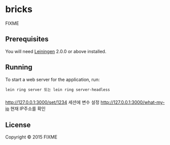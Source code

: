 # bricks

FIXME

## Prerequisites

You will need [Leiningen][] 2.0.0 or above installed.

[leiningen]: https://github.com/technomancy/leiningen

## Running

To start a web server for the application, run:

    lein ring server 또는 lein ring server-headless

###
  http://127.0.0.1:3000/set/1234 
  세션에 변수 설정
  http://127.0.0.1:3000/what-my-ip
  현재 IP주소를 확인    

## License

Copyright © 2015 FIXME
